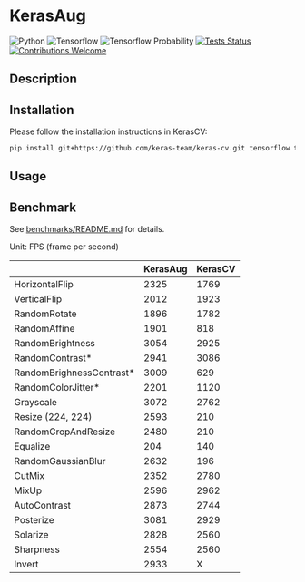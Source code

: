 # KerasAug

![Python](https://img.shields.io/badge/python-v3.8.0+-success.svg)
![Tensorflow](https://img.shields.io/badge/tensorflow-v2.12.0+-success.svg)
![Tensorflow Probability](https://img.shields.io/badge/tensorflow_probability-v0.19.0+-success.svg)
[![Tests Status](https://github.com/james77777778/keras-aug/actions/workflows/actions.yml/badge.svg?branch=main)](https://github.com/james77777778/keras-aug/actions?query=branch%3Amain)
[![Contributions Welcome](https://img.shields.io/badge/contributions-welcome-brightgreen.svg?style=flat)](https://github.com/james77777778/keras-aug/issues)

## Description

## Installation

Please follow the installation instructions in KerasCV:

```bash
pip install git+https://github.com/keras-team/keras-cv.git tensorflow tensorflow_probability --upgrade
```

## Usage

## Benchmark

See [benchmarks/README.md](benchmarks/README.md) for details.

Unit: FPS (frame per second)

||KerasAug|KerasCV|
|-|-|-|
|HorizontalFlip|2325|1769|
|VerticalFlip|2012|1923|
|RandomRotate|1896|1782|
|RandomAffine|1901|818|
|RandomBrightness|3054|2925|
|RandomContrast\*|2941|3086|
|RandomBrighnessContrast\*|3009|629|
|RandomColorJitter\*|2201|1120|
|Grayscale|3072|2762|
|Resize (224, 224)|2593|210|
|RandomCropAndResize|2480|210|
|Equalize|204|140|
|RandomGaussianBlur|2632|196|
|CutMix|2352|2780|
|MixUp|2596|2962|
|AutoContrast|2873|2744|
|Posterize|3081|2929|
|Solarize|2828|2560|
|Sharpness|2554|2560|
|Invert|2933|X|
